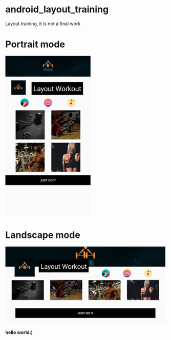 # android_layout_training
Layout training, it is not a final work

# Portrait mode
<img src="./portrait.jpg" height="500">

# Landscape mode
<img src="./landscape.jpg" width="500">


**hello world:)**
